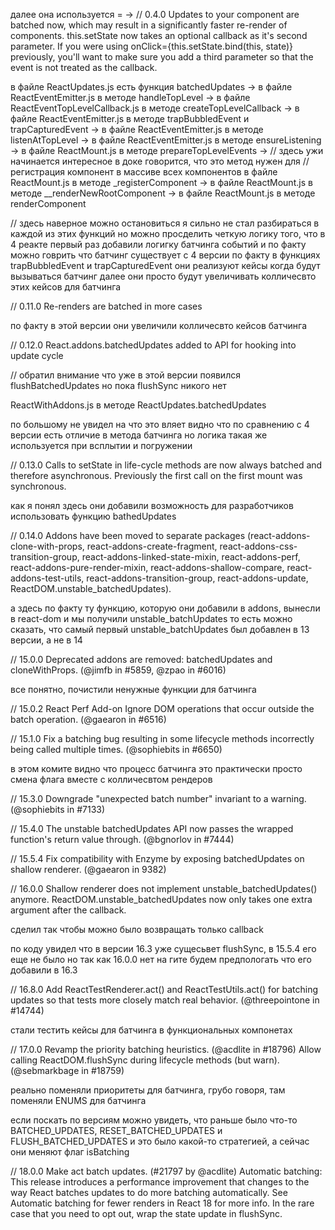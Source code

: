 далее она используется = ->
// 0.4.0
Updates to your component are batched now, which may result in a significantly faster re-render of components.
this.setState now takes an optional callback as it's second parameter.
If you were using onClick={this.setState.bind(this, state)} previously,
you'll want to make sure you add a third parameter so that the event is not treated as the callback.

в файле ReactUpdates.js есть функция batchedUpdates -> 
в файле ReactEventEmitter.js в методе handleTopLevel ->
в файле ReactEventTopLevelCallback.js в методе createTopLevelCallback ->
в файле ReactEventEmitter.js в методе trapBubbledEvent и trapCapturedEvent -> 
в файле ReactEventEmitter.js в методе listenAtTopLevel ->
в файле ReactEventEmitter.js в методе ensureListening ->
в файле ReactMount.js в методе prepareTopLevelEvents ->
// здесь ужи начинается интересное в доке говорится, что это метод нужен для
// регистрация компонент в массиве всех компонентов
в файле ReactMount.js в методе _registerComponent ->
в файле ReactMount.js в методе __renderNewRootComponent ->
в файле ReactMount.js в методе renderComponent

// здесь наверное можно остановиться я сильно не стал разбираться в каждой из этих функций но можно просделить 
четкую логику того, что в 4 реакте первый раз добавили логигку батчинга событий и по факту можно говрить что батчинг существует с 4 версии
по факту в функциях trapBubbledEvent и trapCapturedEvent они реализуют кейсы когда будут вызываться батчинг
далее они просто будут увеличивать колличесвто этих кейсов для батчинга


// 0.11.0
Re-renders are batched in more cases

по факту в этой версии они увеличили колличесвто кейсов батчинга

// 0.12.0
React.addons.batchedUpdates added to API for hooking into update cycle

// обратил внимание что уже в этой версии появился flushBatchedUpdates но пока flushSync никого нет 

ReactWithAddons.js в методе ReactUpdates.batchedUpdates

по большому не увидел на что это вляет видно что по сравнению с 4 версии есть отличие в метода батчинга
но логика такая же используется при всплытии и погружении 

// 0.13.0
Calls to setState in life-cycle methods are now always batched and therefore asynchronous.
Previously the first call on the first mount was synchronous.

как я понял здесь они добавили возможность для разработчиков использовать функцию bathedUpdates

// 0.14.0
Addons have been moved to separate packages 
(react-addons-clone-with-props, react-addons-create-fragment, react-addons-css-transition-group, react-addons-linked-state-mixin, react-addons-perf, react-addons-pure-render-mixin, react-addons-shallow-compare, react-addons-test-utils, react-addons-transition-group, react-addons-update,
ReactDOM.unstable_batchedUpdates).

а здесь по факту ту функцию, которую они добавили в addons, вынесли в react-dom и мы получили unstable_batchUpdates
то есть можно сказать, что самый первый unstable_batchUpdates был добавлен в 13 версии, а не в 14

// 15.0.0
Deprecated addons are removed: batchedUpdates and cloneWithProps. (@jimfb in #5859, @zpao in #6016)

все понятно, почистили ненужные функции для батчинга

// 15.0.2
React Perf Add-on
Ignore DOM operations that occur outside the batch operation. (@gaearon in #6516)

// 15.1.0
Fix a batching bug resulting in some lifecycle methods incorrectly being called multiple times. (@sophiebits in #6650)

в этом комите видно что процесс батчинга это практически просто смена флага вместе с колличесвтом рендеров

// 15.3.0
Downgrade "unexpected batch number" invariant to a warning. (@sophiebits in #7133)

// 15.4.0
The unstable batchedUpdates API now passes the wrapped function's return value through. (@bgnorlov in #7444)

// 15.5.4
Fix compatibility with Enzyme by exposing batchedUpdates on shallow renderer. (@gaearon in 9382)

// 16.0.0
Shallow renderer does not implement unstable_batchedUpdates() anymore.
ReactDOM.unstable_batchedUpdates now only takes one extra argument after the callback.

сделил так чтобы можно было возвращать только callback 

по коду увидел что в версии 16.3 уже сущесьвет flushSync, в 15.5.4 его еще не было
но так как 16.0.0 нет на гите будем предпологать что его добавили в 16.3

// 16.8.0
Add ReactTestRenderer.act() and ReactTestUtils.act() for batching updates so that tests more closely match real behavior. (@threepointone in #14744)

стали тестить кейсы для батчинга в функциональных компонетах

// 17.0.0
Revamp the priority batching heuristics. (@acdlite in #18796)
Allow calling ReactDOM.flushSync during lifecycle methods (but warn). (@sebmarkbage in #18759)

реально поменяли приоритеты для батчинга, грубо говоря, там поменяли ENUMS для батчинга 

если поскать по версиям можно увидеть, что раньше было что-то BATCHED_UPDATES, RESET_BATCHED_UPDATES и FLUSH_BATCHED_UPDATES
и это было какой-то стратегией, а сейчас они меняют флаг isBatching


// 18.0.0
Make act batch updates. (#21797 by @acdlite)
Automatic batching: This release introduces a performance improvement that changes to the way React batches updates to do more batching automatically.
See Automatic batching for fewer renders in React 18 for more info. In the rare case that you need to opt out, wrap the state update in flushSync.

